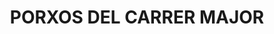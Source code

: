 ---
layout: test
title:  "PORXOS DEL CARRER MAJOR"
collections: ["patrimoni-arquitectonic", "bcil-previstos-cbp"]
coordinates:
  - group1:
        - [1.461778012470731, 42.358169615768169]
        - [1.461393639404108, 42.358121621086525]
        - [1.461395923026286, 42.358181733634666]
        - [1.461760186416977, 42.358223895319135]
        - [1.461778012470731, 42.358169615768169]
  - group2:
        - [1.461367605502404, 42.358174121466114]
        - [1.461371894049995, 42.35812132921248]
        - [1.461131395730215, 42.35807915891143]
        - [1.461120453435014, 42.35812796763485]
        - [1.461367605502404, 42.358174121466114]
  - group3:
        - [1.460963285226214, 42.358236564053698]
        - [1.460994042282002, 42.358236420680846]
        - [1.461060310311383, 42.358072085146816]
        - [1.460929522850908, 42.358052527184171]
        - [1.460816622999124, 42.358037659766943]
        - [1.460716891315036, 42.358005723334216]
        - [1.460626921201985, 42.357973361589032]
        - [1.460624370456297, 42.357893496296285]
        - [1.460621352868187, 42.35784811619309]
        - [1.460632306509572, 42.357706681408018]
        - [1.460573164617709, 42.357701992985305]
        - [1.460549806779757, 42.357798477915061]
        - [1.460546171079457, 42.357978118466342]
        - [1.460565737829943, 42.358006196932138]
        - [1.460604471449271, 42.358017287061507]
        - [1.460628262621528, 42.3580259512621]
        - [1.460692164943561, 42.358050730880613]
        - [1.460751676888866, 42.358071000999473]
        - [1.461000219530911, 42.358121624805605]
        - [1.460962696638475, 42.358214581754559]
        - [1.460963285226214, 42.358236564053698]
  - group4:
        - [1.460687914307464, 42.357548878687517]
        - [1.460713164254848, 42.35755923140136]
        - [1.460733196601079, 42.357476053312645]
        - [1.46078675806441, 42.35730987834998]
        - [1.460801198842318, 42.357209935746582]
        - [1.460810461862731, 42.357137739313195]
        - [1.460835339380592, 42.356978967560813]
        - [1.460764882886624, 42.356976908885343]
        - [1.460737168787196, 42.357128966765288]
        - [1.460599580631496, 42.357111542364805]
        - [1.460594647210871, 42.357129278158851]
        - [1.460711267371775, 42.357145308377312]
        - [1.460730274178704, 42.357165590904174]
        - [1.460658783619693, 42.357451688886627]
        - [1.460632969749413, 42.357525888300806]
        - [1.460687914307464, 42.357548878687517]
  - group5:
        - [1.460760818337265, 42.356959052261253]
        - [1.460840299869801, 42.356960119491262]
        - [1.460858044876068, 42.356909176869038]
        - [1.460780198807386, 42.356902568472258]
        - [1.460760818337265, 42.356959052261253]
  - group6:
        - [1.460794808797942, 42.356857146903351]
        - [1.460872410477483, 42.35687376566009]
        - [1.460911252568485, 42.356757461243909]
        - [1.460965328680901, 42.356570153153612]
        - [1.460865205568897, 42.356554344699077]
        - [1.460794808797942, 42.356857146903351]
---